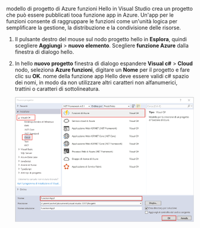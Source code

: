 modello di progetto di Azure funzioni Hello in Visual Studio crea un progetto che può essere pubblicati tooa funzione app in Azure. Un'app per le funzioni consente di raggruppare le funzioni come un'unità logica per semplificare la gestione, la distribuzione e la condivisione delle risorse.   

1. Il pulsante destro del mouse sul nodo progetto hello in **Esplora**, quindi scegliere **Aggiungi** > **nuovo elemento**. Scegliere **funzione Azure** dalla finestra di dialogo hello.

2. In hello **nuovo progetto** finestra di dialogo espandere **Visual c#** > **Cloud** nodo, seleziona **Azure funzioni**, digitare un **Nome** per il progetto e fare clic su **OK**. nome della funzione app Hello deve essere validi c# spazio dei nomi, in modo da non utilizzare altri caratteri non alfanumerici, trattini o caratteri di sottolineatura. 

    ![Toocreate di finestra di dialogo Nuovo progetto una funzione in Visual Studio](./media/functions-vstools-create/functions-vstools-add-new-project.png)
